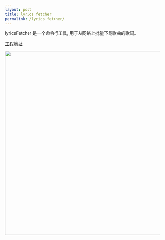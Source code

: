 ```yaml
---
layout: post 
title: lyrics fetcher
permalink: /lyrics fetcher/
---
```


lyricsFetcher 是一个命令行工具, 用于从网络上批量下载歌曲的歌词。  

[工程地址](https://github.com/liaogang/lyricsFetcher)  

<p><img src="https://raw.githubusercontent.com/liaogang/lyricsFetcher/master/images/c.png" alt="" style="width: 907px;height: 600px;"/></p>
